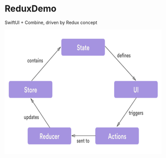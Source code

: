# ReduxDemo

SwiftUI + Combine, driven by Redux concept

<img src="https://github.com/HongliYu/ReduxDemo/blob/master/ReduxConcept.png?raw=true" alt="alt text"  height="400">

